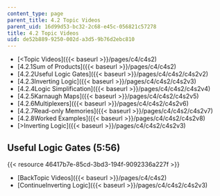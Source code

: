 ```yaml
---
content_type: page
parent_title: 4.2 Topic Videos
parent_uid: 16d99d53-bc32-2c68-e45c-056821c57278
title: 4.2 Topic Videos
uid: de52b889-9250-002d-a3d5-9b76d2ebc810
---
```


*   [\<Topic Videos]({{< baseurl >}}/pages/c4/c4s2)
*   [4.2.1Sum of Products]({{< baseurl >}}/pages/c4/c4s2)
*   [4.2.2Useful Logic Gates]({{< baseurl >}}/pages/c4/c4s2/c4s2v2)
*   [4.2.3Inverting Logic]({{< baseurl >}}/pages/c4/c4s2/c4s2v3)
*   [4.2.4Logic Simplification]({{< baseurl >}}/pages/c4/c4s2/c4s2v4)
*   [4.2.5Karnaugh Maps]({{< baseurl >}}/pages/c4/c4s2/c4s2v5)
*   [4.2.6Multiplexers]({{< baseurl >}}/pages/c4/c4s2/c4s2v6)
*   [4.2.7Read-only Memories]({{< baseurl >}}/pages/c4/c4s2/c4s2v7)
*   [4.2.8Worked Examples]({{< baseurl >}}/pages/c4/c4s2/c4s2v8)
*   [\>Inverting Logic]({{< baseurl >}}/pages/c4/c4s2/c4s2v3)

Useful Logic Gates (5:56)
-------------------------

{{< resource 46417b7e-85cd-3bd3-194f-9092336a227f >}}

*   [BackTopic Videos]({{< baseurl >}}/pages/c4/c4s2)
*   [ContinueInverting Logic]({{< baseurl >}}/pages/c4/c4s2/c4s2v3)
